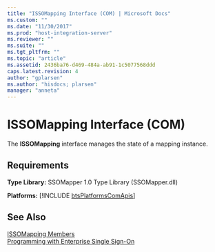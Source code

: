 ```yaml
---
title: "ISSOMapping Interface (COM) | Microsoft Docs"
ms.custom: ""
ms.date: "11/30/2017"
ms.prod: "host-integration-server"
ms.reviewer: ""
ms.suite: ""
ms.tgt_pltfrm: ""
ms.topic: "article"
ms.assetid: 2436ba76-d469-484a-ab91-1c5077568ddd
caps.latest.revision: 4
author: "gplarsen"
ms.author: "hisdocs; plarsen"
manager: "anneta"
---
```

# ISSOMapping Interface (COM)
The **ISSOMapping** interface manages the state of a mapping instance.  
  
## Requirements  
 **Type Library:** SSOMapper 1.0 Type Library (SSOMapper.dll)  
  
 <strong>Platforms:</strong>  [!INCLUDE [btsPlatformsComApis](../includes/btsplatformscomapis-md.md)]  
  
## See Also  
 [ISSOMapping Members](../esso/issomapping-members.md)   
 [Programming with Enterprise Single Sign-On](../esso/programming-with-enterprise-single-sign-on.md)